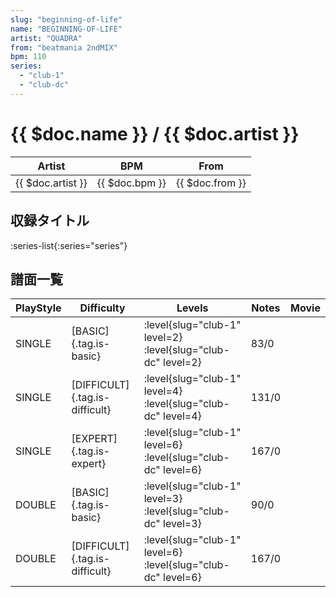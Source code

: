 ```yaml
---
slug: "beginning-of-life"
name: "BEGINNING-OF-LIFE"
artist: "QUADRA"
from: "beatmania 2ndMIX"
bpm: 110
series:
  - "club-1"
  - "club-dc"
---
```


# {{ $doc.name }} / {{ $doc.artist }}

|Artist|BPM|From|
|------|---|----|
|{{ $doc.artist }}|{{ $doc.bpm }}|{{ $doc.from }}|

## 収録タイトル

:series-list{:series="series"}

## 譜面一覧

|PlayStyle|Difficulty|Levels|Notes|Movie|
|---------|----------|------|-----|-----|
|SINGLE|[BASIC]{.tag.is-basic}|<div class="field is-grouped is-grouped-multiline">:level{slug="club-1" level=2} :level{slug="club-dc" level=2}</div>|83/0||
|SINGLE|[DIFFICULT]{.tag.is-difficult}|<div class="field is-grouped is-grouped-multiline">:level{slug="club-1" level=4} :level{slug="club-dc" level=4}</div>|131/0||
|SINGLE|[EXPERT]{.tag.is-expert}|<div class="field is-grouped is-grouped-multiline">:level{slug="club-1" level=6} :level{slug="club-dc" level=6}</div>|167/0||
|DOUBLE|[BASIC]{.tag.is-basic}|<div class="field is-grouped is-grouped-multiline">:level{slug="club-1" level=3} :level{slug="club-dc" level=3}</div>|90/0||
|DOUBLE|[DIFFICULT]{.tag.is-difficult}|<div class="field is-grouped is-grouped-multiline">:level{slug="club-1" level=6} :level{slug="club-dc" level=6}</div>|167/0||
